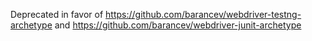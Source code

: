 Deprecated in favor of https://github.com/barancev/webdriver-testng-archetype and https://github.com/barancev/webdriver-junit-archetype
